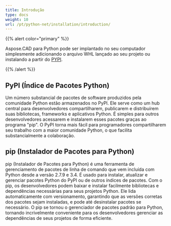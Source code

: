 ```yaml
---
title: Introdução
type: docs
weight: 10
url: /pt/python-net/installation/introduction/
---
```


{{% alert color="primary" %}}

Aspose.CAD para Python pode ser implantado no seu computador simplesmente adicionando o arquivo WHL lançado ao seu projeto ou instalando a partir do [PYPI](https://pypi.org/project/aspose-cad/).

{{% /alert %}}

## PyPI (Índice de Pacotes Python)

Um número substancial de pacotes de software produzidos pela comunidade Python estão armazenados no PyPI. Ele serve como um hub central para desenvolvedores compartilharem, publicarem e distribuírem suas bibliotecas, frameworks e aplicativos Python. É simples para outros desenvolvedores acessarem e instalarem esses pacotes graças ao programa "pip". O PyPI torna mais fácil para programadores compartilharem seu trabalho com a maior comunidade Python, o que facilita substancialmente a colaboração.

## pip (Instalador de Pacotes para Python)

pip (Instalador de Pacotes para Python) é uma ferramenta de gerenciamento de pacotes de linha de comando que vem incluída com Python desde a versão 2.7.9 e 3.4. É usado para instalar, atualizar e gerenciar pacotes Python do PyPI ou de outros índices de pacotes. Com o pip, os desenvolvedores podem baixar e instalar facilmente bibliotecas e dependências necessárias para seus projetos Python. Ele lida automaticamente com versionamento, garantindo que as versões corretas dos pacotes sejam instaladas, e pode até desinstalar pacotes se necessário. O pip se tornou o gerenciador de pacotes padrão para Python, tornando incrivelmente conveniente para os desenvolvedores gerenciar as dependências de seus projetos de forma eficiente.
